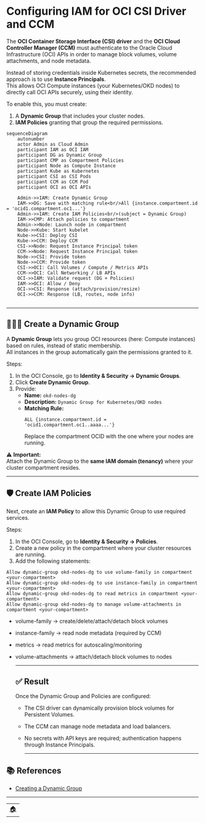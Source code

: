 # Configuring IAM for OCI CSI Driver and CCM

The **OCI Container Storage Interface (CSI) driver** and the **OCI Cloud Controller Manager (CCM)** must authenticate to the Oracle Cloud Infrastructure (OCI) APIs in order to manage block volumes, volume attachments, and node metadata.  

Instead of storing credentials inside Kubernetes secrets, the recommended approach is to use **Instance Principals**.  
This allows OCI Compute instances (your Kubernetes/OKD nodes) to directly call OCI APIs securely, using their identity.

To enable this, you must create:

1. A **Dynamic Group** that includes your cluster nodes.
2. **IAM Policies** granting that group the required permissions.
```mermaid
sequenceDiagram
    autonumber
    actor Admin as Cloud Admin
    participant IAM as OCI IAM
    participant DG as Dynamic Group
    participant CMP as Compartment Policies
    participant Node as Compute Instance
    participant Kube as Kubernetes
    participant CSI as CSI Pods
    participant CCM as CCM Pod
    participant OCI as OCI APIs

    Admin->>IAM: Create Dynamic Group
    IAM->>DG: Save with matching rule<br/>All {instance.compartment.id = 'ocid1.compartment.oc1...'}
    Admin->>IAM: Create IAM Policies<br/>(subject = Dynamic Group)
    IAM->>CMP: Attach policies to compartment
    Admin->>Node: Launch node in compartment
    Node->>Kube: Start kubelet
    Kube->>CSI: Deploy CSI
    Kube->>CCM: Deploy CCM
    CSI->>Node: Request Instance Principal token
    CCM->>Node: Request Instance Principal token
    Node->>CSI: Provide token
    Node->>CCM: Provide token
    CSI->>OCI: Call Volumes / Compute / Metrics APIs
    CCM->>OCI: Call Networking / LB APIs
    OCI->>IAM: Validate request (DG + Policies)
    IAM->>OCI: Allow / Deny
    OCI->>CSI: Response (attach/provision/resize)
    OCI->>CCM: Response (LB, routes, node info)
	
```
---

## 🧑‍🤝‍🧑 Create a Dynamic Group

A **Dynamic Group** lets you group OCI resources (here: Compute instances) based on rules, instead of static membership.  
All instances in the group automatically gain the permissions granted to it.

Steps:
1. In the OCI Console, go to **Identity & Security → Dynamic Groups**.
2. Click **Create Dynamic Group**.
3. Provide:
   - **Name:** `okd-nodes-dg`
   - **Description:** `Dynamic Group for Kubernetes/OKD nodes`
   - **Matching Rule:**  
     ```text
     ALL {instance.compartment.id = 'ocid1.compartment.oc1..aaaa...'}
     ```
     Replace the compartment OCID with the one where your nodes are running.

⚠️ **Important:**  
Attach the Dynamic Group to the **same IAM domain (tenancy)** where your cluster compartment resides.

---

## 🛡️ Create IAM Policies

Next, create an **IAM Policy** to allow this Dynamic Group to use required services.

Steps:
1. In the OCI Console, go to **Identity & Security → Policies**.
2. Create a new policy in the compartment where your cluster resources are running.
3. Add the following statements:

```text
Allow dynamic-group okd-nodes-dg to use volume-family in compartment <your-compartment>
Allow dynamic-group okd-nodes-dg to use instance-family in compartment <your-compartment>
Allow dynamic-group okd-nodes-dg to read metrics in compartment <your-compartment>
Allow dynamic-group okd-nodes-dg to manage volume-attachments in compartment <your-compartment>
```

- volume-family → create/delete/attach/detach block volumes
- instance-family → read node metadata (required by CCM)
- metrics → read metrics for autoscaling/monitoring
- volume-attachments → attach/detach block volumes to nodes

  ---

  ## ✅ Result

  Once the Dynamic Group and Policies are configured:
  - The CSI driver can dynamically provision block volumes for Persistent Volumes.
  - The CCM can manage node metadata and load balancers.
  - No secrets with API keys are required; authentication happens through Instance Principals.
 
    ---

## 📚 References

- [Creating a Dynamic Group](https://docs.oracle.com/en-us/iaas/Content/Identity/dynamicgroups/To_create_a_dynamic_group.htm?Highlight=Dynamic%20Group)

---
<table>
<tr style="border: 0px transparent">
	<td style="border: 0px transparent"><a href="../README.md" title="home">🏠</a></td>
</tr>
</tr>

</table>